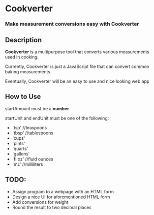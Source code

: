 # Cookverter
### Make measurement conversions easy with Cookverter

## Description
**Cookverter** is a multipurpose tool that converts various measurements used in cooking.

Currently, Cookverter is just a JavaScript file that can convert common baking measurements.

Eventually, Cookverter will be an easy to use and nice looking web app


## How to Use
startAmount must be a **number**

startUnit and endUnit must be one of the following:

- 'tsp' //teaspoons
- 'tbsp' //tablespoons 
- 'cups' 
- 'pints' 
- 'quarts' 
- 'gallons' 
- 'fl oz' //fluid ounces 
- 'mL' //milliliters

## TODO:
- Assign program to a webpage with an HTML form
- Design a nice UI for aforementioned HTML form
- Add conversions for weight
- Round the result to two decimal places
